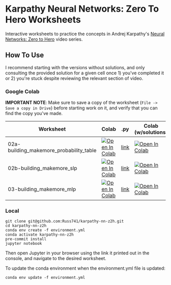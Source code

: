 # Karpathy Neural Networks: Zero To Hero Worksheets

Interactive worksheets to practice the concepts in Andrej Karpathy's [Neural Networks: Zero to Hero](https://karpathy.ai/zero-to-hero.html) video series.

## How To Use

I recommend starting with the versions without solutions, and only consulting the provided solution for a given cell once 1) you've completed it or 2) you're stuck despite reviewing the relevant section of video.

### Google Colab

**IMPORTANT NOTE**: Make sure to save a copy of the worksheet (```File -> Save a copy in Drive```) before starting work on it, and verify that you can find the copy you've made.

Worksheet | Colab | .py | Colab (w/solutions) | .py (w/solutions)
--- | --- | --- | --- | ---
02a-building_makemore_probability_table | [![Open In Colab](https://colab.research.google.com/assets/colab-badge.svg)](https://colab.research.google.com/github/Russ741/karpathy-nn-z2h/blob/main/worksheets/02a-building_makemore_probability_table.ipynb) | [link](worksheets/02a-building_makemore_probability_table.py) | [![Open In Colab](https://colab.research.google.com/assets/colab-badge.svg)](https://colab.research.google.com/github/Russ741/karpathy-nn-z2h/blob/main/worksheets/02a-building_makemore_probability_table-solutions.ipynb) | [link](worksheets/02a-building_makemore_probability_table-solutions.py)
02b-building_makemore_slp | [![Open In Colab](https://colab.research.google.com/assets/colab-badge.svg)](https://colab.research.google.com/github/Russ741/karpathy-nn-z2h/blob/main/worksheets/02b-building_makemore_slp.ipynb) | [link](worksheets/02b-building_makemore_slp.py) | [![Open In Colab](https://colab.research.google.com/assets/colab-badge.svg)](https://colab.research.google.com/github/Russ741/karpathy-nn-z2h/blob/main/worksheets/02b-building_makemore_slp-solutions.ipynb) | [link](worksheets/02b-building_makemore_slp-solutions.py)
03-building_makemore_mlp | [![Open In Colab](https://colab.research.google.com/assets/colab-badge.svg)](https://colab.research.google.com/github/Russ741/karpathy-nn-z2h/blob/main/worksheets/03-building_makemore_mlp.ipynb) | [link](worksheets/03-building_makemore_mlp.py) | [![Open In Colab](https://colab.research.google.com/assets/colab-badge.svg)](https://colab.research.google.com/github/Russ741/karpathy-nn-z2h/blob/main/worksheets/03-building_makemore_mlp-solutions.ipynb) | [link](worksheets/03-building_makemore_mlp-solutions.py)

### Local

```console
git clone git@github.com:Russ741/karpathy-nn-z2h.git
cd karpathy-nn-z2h
conda env create -f environment.yml
conda activate karpathy-nn-z2h
pre-commit install
jupyter notebook
```

Then open Jupyter in your browser using the link it printed out in the console, and navigate to the desired worksheet.

To update the conda environment when the environment.yml file is updated:
```
conda env update -f environment.yml
```
